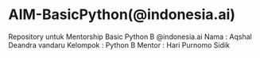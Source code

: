 # AIM-BasicPython(@indonesia.ai)
Repository untuk Mentorship Basic Python B @indonesia.ai
Nama : Aqshal Deandra vandaru
Kelompok : Python B
Mentor : Hari Purnomo Sidik
